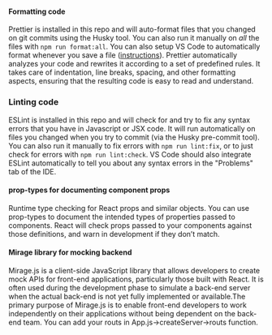 #### Formatting code

Prettier is installed in this repo and will auto-format files that you changed on git commits using the Husky tool. You can also run it manually on _all_ the files with `npm run format:all`. You can also setup VS Code to automatically format whenever you save a file ([instructions](https://www.digitalocean.com/community/tutorials/how-to-format-code-with-prettier-in-visual-studio-code#step-2-formatting-code-on-save)).
Prettier automatically analyzes your code and rewrites it according to a set of predefined rules. It takes care of indentation, line breaks, spacing, and other formatting aspects, ensuring that the resulting code is easy to read and understand.

### Linting code

ESLint is installed in this repo and will check for and try to fix any syntax errors that you have in Javascript or JSX code. It will run automatically on files you changed when you try to commit (via the Husky pre-commit tool). You can also run it manually to fix errors with `npm run lint:fix`, or to just check for errors with `npm run lint:check`. VS Code should also integrate ESLint automatically to tell you about any syntax errors in the "Problems" tab of the IDE.

#### prop-types for documenting component props

Runtime type checking for React props and similar objects.
You can use prop-types to document the intended types of properties passed to components. React will check props passed to your components against those definitions, and warn in development if they don’t match.

#### Mirage library for mocking backend

Mirage.js is a client-side JavaScript library that allows developers to create mock APIs for front-end applications, particularly those built with React. It is often used during the development phase to simulate a back-end server when the actual back-end is not yet fully implemented or available.The primary purpose of Mirage.js is to enable front-end developers to work independently on their applications without being dependent on the back-end team.
You can add your routs in App.js->createServer->routs function.
